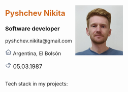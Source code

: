 <body>
    <div style="margin-left: 25px; margin-top: 25px; margin-right: 25px; max-width: 600px">
        <div style="display: flex">
            <div style="font-size: large; text-align: left;
                    margin-right: 10px;">
                <p style="color: chocolate; font-size: x-large; font-weight: bold">Pyshchev Nikita</p>
                <p style="font-weight: bold">Software developer</p>
                <p style="font-size: medium">pyshchev.nikita@gmail.com</p>
                <p style="font-size: medium">
                    <img src="static/icons/home.png" alt="photo style" width="20">
                    Argentina, El Bolsón
                </p>
                <p>
                    <img src="static/icons/bird.png" alt="photo style" width="20">
                    <span>05.03.1987</span>
                </p>
            </div>
            <div style="width: 150px">
                <p><img src="static/images/main.png" alt="main photo"></p>
            </div>
        </div>
        <div style="font-size: medium;">
            <p>Tech stack in my projects:</p>
            <div style="font-size: medium;">
            <p> </p>
            </div>
        </div>
    </div>
</body>
